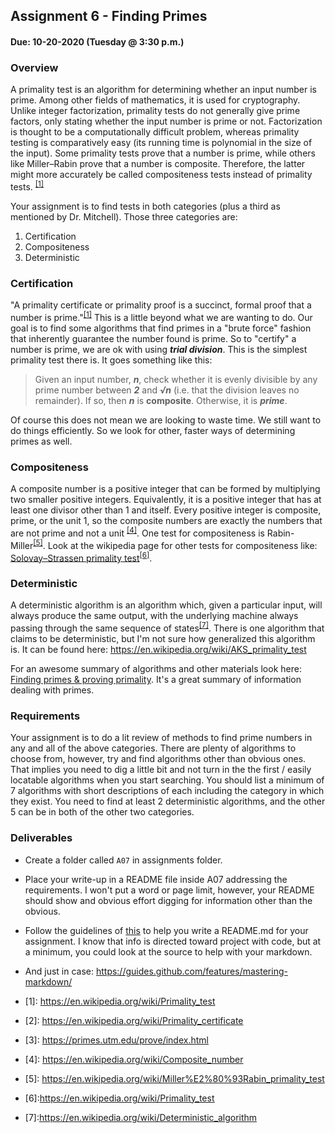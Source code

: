 ## Assignment 6 - Finding Primes
#### Due: 10-20-2020 (Tuesday @ 3:30 p.m.)

### Overview

A primality test is an algorithm for determining whether an input number is prime. Among other fields of mathematics, it is used for cryptography. Unlike integer factorization, primality tests do not generally give prime factors, only stating whether the input number is prime or not. Factorization is thought to be a computationally difficult problem, whereas primality testing is comparatively easy (its running time is polynomial in the size of the input). Some primality tests prove that a number is prime, while others like Miller–Rabin prove that a number is composite. Therefore, the latter might more accurately be called compositeness tests instead of primality tests. <sup>[[1]](#1)</sup>

Your assignment is to find tests in both categories (plus a third as mentioned by Dr. Mitchell). Those three categories are:

1. Certification
2. Compositeness 
3. Deterministic


### Certification

"A primality certificate or primality proof is a succinct, formal proof that a number is prime."<sup>[[1]](#1)</sup> This is a little beyond what we are wanting to do. Our goal is to find some algorithms that find primes in a "brute force" fashion that inherently guarantee the number found is prime. So to "certify" a number is prime, we are ok with using ***trial division***.  This is the simplest primality test there is. It goes something like this: 
>Given an input number, ***n***, check whether it is evenly divisible by any prime number between ***2*** and ***√n*** (i.e. that the division leaves no remainder). If so, then ***n*** is **composite**. Otherwise, it is ***prime***.

Of course this does not mean we are looking to waste time. We still want to do things efficiently. So we look for other, faster ways of determining primes as well. 

### Compositeness
A composite number is a positive integer that can be formed by multiplying two smaller positive integers. Equivalently, it is a positive integer that has at least one divisor other than 1 and itself. Every positive integer is composite, prime, or the unit 1, so the composite numbers are exactly the numbers that are not prime and not a unit <sup>[[4]](#4)</sup>. One test for compositeness is Rabin-Miller<sup>[[5]](#5)</sup>. Look at the wikipedia page for other tests for compositeness like: [Solovay–Strassen primality test](https://en.wikipedia.org/wiki/Primality_test)<sup>[[6]](#6)</sup>.


### Deterministic
A deterministic algorithm is an algorithm which, given a particular input, will always produce the same output, with the underlying machine always passing through the same sequence of states<sup>[[7]](#7)</sup>. There is one algorithm that claims to be deterministic, but I'm not sure how generalized this algorithm is. It can be found here: https://en.wikipedia.org/wiki/AKS_primality_test 



For an awesome summary of algorithms and other materials look here: [Finding primes & proving primality](https://primes.utm.edu/prove/index.html). It's a great summary of information dealing with primes.


### Requirements

Your assignment is to do a lit review of methods to find prime numbers in any and all of the above categories. There are plenty of algorithms to choose from, however, try and find algorithms other than obvious ones. That implies you need to dig a little bit and not turn in the the first / easily locatable algorithms when you start searching. You should list a minimum of 7 algorithms with short descriptions of each including the category in which they exist. You need to find at least 2 deterministic algorithms, and the other 5 can be in both of the other two categories. 

### Deliverables

- Create a folder called `A07` in assignments folder.
- Place your write-up in a README file inside A07 addressing the requirements. I won't put a word or page limit, however, your README should show and obvious effort digging for information other than the obvious.
- Follow the guidelines of [this](../../Resources/02-Readmees/README.md) to help you write a README.md for your assignment. I know that info is directed toward project with code, but at a minimum, you could look at the source to help with your markdown. 
- And just in case: https://guides.github.com/features/mastering-markdown/


- <a id="1">[1]</a>: https://en.wikipedia.org/wiki/Primality_test
- <a id="2">[2]</a>: https://en.wikipedia.org/wiki/Primality_certificate
- <a id="3">[3]</a>: https://primes.utm.edu/prove/index.html
- <a id="4">[4]</a>: https://en.wikipedia.org/wiki/Composite_number
- <a id="5">[5]</a>: https://en.wikipedia.org/wiki/Miller%E2%80%93Rabin_primality_test
- <a id="6">[6]</a>:https://en.wikipedia.org/wiki/Primality_test
- <a id="7">[7]</a>:https://en.wikipedia.org/wiki/Deterministic_algorithm